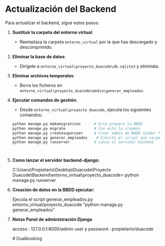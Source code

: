 # Actualización del Backend

Para actualizar el backend, sigue estos pasos:

1. **Sustituir la carpeta del entorno virtual**:
   - Reemplaza la carpeta `entorno_virtual` por la que has descargado y descomprimido.

2. **Eliminar la base de datos**:
   - Dirígete a `entorno_virtual\proyecto_duacode\db.sqlite3` y elimínala.

3. **Eliminar archivos temporales**:
   - Borra los ficheros en `entorno_virtual\proyecto_duacode\media\generar_empleados`.

4. **Ejecutar comandos de gestión**:
   - Desde `entorno_virtual\proyecto_duacode`, ejecuta los siguientes comandos:

   ```bash
   python manage.py makemigrations      # Esto prepara la BBDD
   python manage.py migrate             # Con esto la creamos
   python manage.py createsuperuser     # Crear admin de BBDD (poder tocar la BBDD desde localhost:8000/admin)
   python manage.py generar_empleados    # Ejecuta el script que carga datos en la BBDD (fotos, datos de empleados, etc.)
   python manage.py runserver           # Lanza el servidor backend




5. **Como lanzar el servidor backend-django:**

   C:\Users\Propietario\Desktop\Duacode\Proyecto Duacode\Backend\entorno_virtual\proyecto_duacode> python manage.py runserver

6. **Creación de datos en la BBDD ejecutar:**

   Ejecuta el script generar_empleados.py entorno_virtual/proyecto_duacode
    "python manage.py generar_empleados"


7. **Notas Panel de administración Django**

   acceso : 127.0.0.1:8000/admin
   user y password : propietario/duacode


  
    #   D u a l b o o k i n g  
 